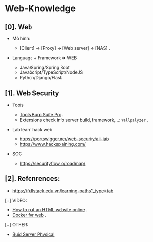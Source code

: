 # Web-Knowledge


## [0]. Web 

- Mô hình:
  * [Client] -> [Proxy] -> [Web server] -> [NAS] .

- Language + Framework => WEB
  * Java/Spring/Spring Boot
  * JavaScript/TypeScript/NodeJS
  * Python/Django/Flask

## [1]. Web Security 

- Tools
  * [Tools Burp Suite Pro](https://gitlab.com/hypnguyen1209/burp-pro?fbclid=IwAR29_fPDBXSdrYMbjx_ADP8ulzBxQZh1rEAJh0Jo3985VGOuuQOo4hVQUL4) .
  * Extensions check info server build, framework,...: `Wallpalyzer` .

- Lab learn hack web 
  * https://portswigger.net/web-security/all-lab
  * https://www.hacksplaining.com/
    
- SOC
  * https://securityflow.io/roadmap/

## [2]. Refenrences:

- https://fullstack.edu.vn/learning-paths?_type=tab

[+] VIDEO: 
- [How to put an HTML website online](https://youtu.be/p1QU3kLFPdg) .
- [Docker for web](https://www.youtube.com/watch?v=M-Uf-GjtYyA&list=PLxF76yfppeZafDqtHWXOMu6HoLCydjCtL) .

[+] OTHER:
- [Buid Server Physical](https://www.youtube.com/watch?v=apC1bOLbzbY)
